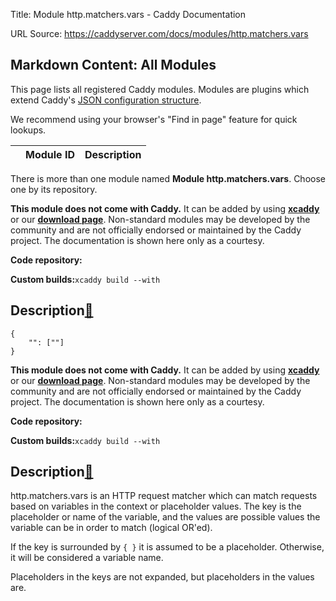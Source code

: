 Title: Module http.matchers.vars - Caddy Documentation

URL Source: https://caddyserver.com/docs/modules/http.matchers.vars

Markdown Content:
All Modules
-----------

This page lists all registered Caddy modules. Modules are plugins which extend Caddy's [JSON configuration structure](https://caddyserver.com/docs/json/).

We recommend using your browser's "Find in page" feature for quick lookups.

|  | Module ID | Description |
| --- | --- | --- |

There is more than one module named **Module http.matchers.vars**. Choose one by its repository.

**This module does not come with Caddy.** It can be added by using **[xcaddy](https://caddyserver.com/docs/build#xcaddy)** or our **[download page](https://caddyserver.com/download)**. Non-standard modules may be developed by the community and are not officially endorsed or maintained by the Caddy project. The documentation is shown here only as a courtesy.

**Code repository:**

**Custom builds:**`xcaddy build --with`

Description[🔗](https://caddyserver.com/docs/modules/http.matchers.vars#docs "Direct link")
-------------------------------------------------------------------------------------------

```
{
	"": [""]
}
```

**This module does not come with Caddy.** It can be added by using **[xcaddy](https://caddyserver.com/docs/build#xcaddy)** or our **[download page](https://caddyserver.com/download)**. Non-standard modules may be developed by the community and are not officially endorsed or maintained by the Caddy project. The documentation is shown here only as a courtesy.

**Code repository:**

**Custom builds:**`xcaddy build --with`

Description[🔗](https://caddyserver.com/docs/modules/http.matchers.vars#docs "Direct link")
-------------------------------------------------------------------------------------------

http.matchers.vars is an HTTP request matcher which can match requests based on variables in the context or placeholder values. The key is the placeholder or name of the variable, and the values are possible values the variable can be in order to match (logical OR'ed).

If the key is surrounded by `{ }` it is assumed to be a placeholder. Otherwise, it will be considered a variable name.

Placeholders in the keys are not expanded, but placeholders in the values are.
